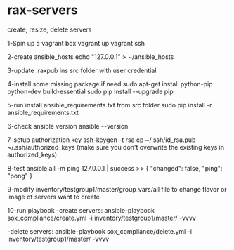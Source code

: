 # rax-servers
create, resize, delete servers

1-Spin up a vagrant box
  vagrant up
  vagrant ssh
  
2-create ansible_hosts
  echo "127.0.0.1" > ~/ansible_hosts
  
3-update .raxpub ins src folder with user credential 

4-install some missing package if need
  sudo apt-get install python-pip python-dev build-essential
  sudo pip install --upgrade pip
  
5-run install ansible_requirements.txt from src folder
  sudo pip install -r ansible_requirements.txt

6-check ansible version
  ansible --version
  
7-setup authorization key
  ssh-keygen -t rsa
  cp ~/.ssh/id_rsa.pub ~/.ssh/authorized_keys (make sure you don't overwrite the existing keys in authorized_keys)
  
8-test
  ansible all -m ping
  127.0.0.1 | success >> {
    "changed": false, 
    "ping": "pong"
  }
  
9-modify inventory/testgroup1/master/group_vars/all file to change flavor or image of servers want to create

10-run playbook
-create servers:
  ansible-playbook sox_compliance/create.yml -i inventory/testgroup1/master/ -vvvv
  
-delete servers:
  ansible-playbook sox_compliance/delete.yml -i inventory/testgroup1/master/ -vvvv

